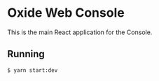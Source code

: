 # Oxide Web Console

This is the main React application for the Console.

## Running

```console
$ yarn start:dev
```
